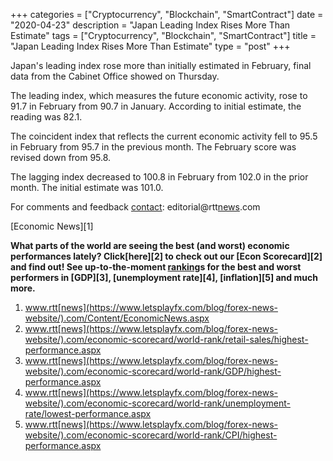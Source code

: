+++
categories = ["Cryptocurrency", "Blockchain", "SmartContract"]
date = "2020-04-23"
description = "Japan Leading Index Rises More Than Estimate"
tags = ["Cryptocurrency", "Blockchain", "SmartContract"]
title = "Japan Leading Index Rises More Than Estimate"
type = "post"
+++

Japan's leading index rose more than initially estimated in February,
final data from the Cabinet Office showed on Thursday.

The leading index, which measures the future economic activity, rose to
91.7 in February from 90.7 in January. According to initial estimate,
the reading was 82.1.

The coincident index that reflects the current economic activity fell to
95.5 in February from 95.7 in the previous month. The February score was
revised down from 95.8.

The lagging index decreased to 100.8 in February from 102.0 in the prior
month. The initial estimate was 101.0.

For comments and feedback [contact](https://www.playgroundfx.com/contact/): editorial@rtt[news](https://www.letsplayfx.com/blog/forex-news-website/).com

[Economic News][1]

 **What parts of the world are seeing the best (and worst) economic
performances lately? Click[here][2] to check out our [Econ Scorecard][2]
and find out! See up-to-the-moment [ranking](https://www.playgroundfx.com/blog/crypto-exchange-ranking/)s for the best and worst
performers in [GDP][3], [unemployment rate][4], [inflation][5] and much
more.**

   1. www.rtt[news](https://www.letsplayfx.com/blog/forex-news-website/).com/Content/EconomicNews.aspx
   2. www.rtt[news](https://www.letsplayfx.com/blog/forex-news-website/).com/economic-scorecard/world-rank/retail-sales/highest-performance.aspx
   3. www.rtt[news](https://www.letsplayfx.com/blog/forex-news-website/).com/economic-scorecard/world-rank/GDP/highest-performance.aspx
   4. www.rtt[news](https://www.letsplayfx.com/blog/forex-news-website/).com/economic-scorecard/world-rank/unemployment-rate/lowest-performance.aspx
   5. www.rtt[news](https://www.letsplayfx.com/blog/forex-news-website/).com/economic-scorecard/world-rank/CPI/highest-performance.aspx